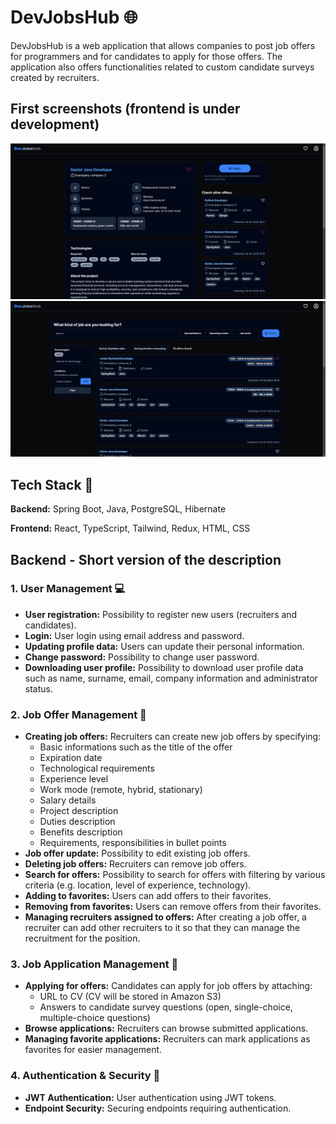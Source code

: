 # DevJobsHub 🌐

DevJobsHub is a web application that allows companies to post job offers for programmers and for candidates to apply for those offers. The application also offers functionalities related to custom candidate surveys created by recruiters.

## First screenshots (frontend is under development)
<img src="screenshots/job offer.png" width="1100">
<img src="screenshots/search.png" width="1100">

## Tech Stack 🚀

**Backend:** Spring Boot, Java, PostgreSQL, Hibernate

**Frontend:** React,  TypeScript, Tailwind, Redux, HTML, CSS


## Backend - Short version of the description

### 1. User Management 💻

- **User registration:** Possibility to register new users (recruiters and candidates).
- **Login:** User login using email address and password.
- **Updating profile data:** Users can update their personal information.
- **Change password:** Possibility to change user password.
- **Downloading user profile:** Possibility to download user profile data such as name, surname, email, company information and administrator status.


### 2. Job Offer Management 💼

- **Creating job offers:** Recruiters can create new job offers by specifying:
  - Basic informations such as the title of the offer
  - Expiration date
  - Technological requirements
  - Experience level
  - Work mode (remote, hybrid, stationary)
  - Salary details
  - Project description
  - Duties description
  - Benefits description
  - Requirements, responsibilities in bullet points
- **Job offer update:** Possibility to edit existing job offers.
- **Deleting job offers:** Recruiters can remove job offers.
- **Search for offers:** Possibility to search for offers with filtering by various criteria (e.g. location, level of experience, technology).
- **Adding to favorites:** Users can add offers to their favorites.
- **Removing from favorites:** Users can remove offers from their favorites.
- **Managing recruiters assigned to offers:** After creating a job offer, a recruiter can add other recruiters to it so that they can manage the recruitment for the position.

### 3. Job Application Management 📝

- **Applying for offers:** Candidates can apply for job offers by attaching:
    - URL to CV (CV will be stored in Amazon S3)
    - Answers to candidate survey questions (open, single-choice, multiple-choice questions)
- **Browse applications:** Recruiters can browse submitted applications.
- **Managing favorite applications:** Recruiters can mark applications as favorites for easier management.

### 4. Authentication & Security 🔐

- **JWT Authentication:** User authentication using JWT tokens.
- **Endpoint Security:** Securing endpoints requiring authentication.
